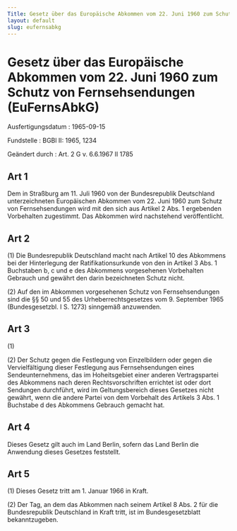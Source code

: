 ```yaml
---
Title: Gesetz über das Europäische Abkommen vom 22. Juni 1960 zum Schutz von Fernsehsendungen
layout: default
slug: eufernsabkg
---
```


# Gesetz über das Europäische Abkommen vom 22. Juni 1960 zum Schutz von Fernsehsendungen (EuFernsAbkG)

Ausfertigungsdatum
:   1965-09-15

Fundstelle
:   BGBl II: 1965, 1234

Geändert durch
:   Art. 2 G v. 6.6.1967 II 1785


## Art 1

Dem in Straßburg am 11. Juli 1960 von der Bundesrepublik Deutschland
unterzeichneten Europäischen Abkommen vom 22. Juni 1960 zum Schutz von
Fernsehsendungen wird mit den sich aus Artikel 2 Abs. 1 ergebenden
Vorbehalten zugestimmt. Das Abkommen wird nachstehend veröffentlicht.


## Art 2

(1) Die Bundesrepublik Deutschland macht nach Artikel 10 des Abkommens
bei der Hinterlegung der Ratifikationsurkunde von den in Artikel 3
Abs. 1 Buchstaben b, c und e des Abkommens vorgesehenen Vorbehalten
Gebrauch und gewährt den darin bezeichneten Schutz nicht.

(2) Auf den im Abkommen vorgesehenen Schutz von Fernsehsendungen sind
die §§ 50 und 55 des Urheberrechtsgesetzes vom 9. September 1965
(Bundesgesetzbl. I S. 1273) sinngemäß anzuwenden.


## Art 3

(1)

(2) Der Schutz gegen die Festlegung von Einzelbildern oder gegen die
Vervielfältigung dieser Festlegung aus Fernsehsendungen eines
Sendeunternehmens, das im Hoheitsgebiet einer anderen Vertragspartei
des Abkommens nach deren Rechtsvorschriften errichtet ist oder dort
Sendungen durchführt, wird im Geltungsbereich dieses Gesetzes nicht
gewährt, wenn die andere Partei von dem Vorbehalt des Artikels 3 Abs.
1 Buchstabe d des Abkommens Gebrauch gemacht hat.


## Art 4

Dieses Gesetz gilt auch im Land Berlin, sofern das Land Berlin die
Anwendung dieses Gesetzes feststellt.


## Art 5

(1) Dieses Gesetz tritt am 1. Januar 1966 in Kraft.

(2) Der Tag, an dem das Abkommen nach seinem Artikel 8 Abs. 2 für die
Bundesrepublik Deutschland in Kraft tritt, ist im Bundesgesetzblatt
bekanntzugeben.

